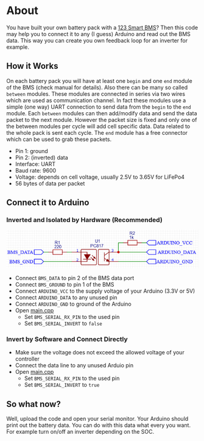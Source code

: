 # About

You have built your own battery pack with a [123 Smart BMS](https://123electric.eu/products/123smartbms-gen3/)?
Then this code may help you to connect it to any (I guess) Arduino and read out the BMS data.
This way you can create you own feedback loop for an inverter for example.

## How it Works

On each battery pack you will have at least one `begin` and one `end` module of the BMS (check manual for details).
Also there can be many so called `between` modules.
These modules are connected in series via two wires which are used as communication channel.
In fact these modules use a simple (one way) UART connection to send data from the `begin` to the `end` module.
Each `between` modules can then add/modify data and send the data packet to the next module.
However the packet size is fixed and only one of the between modules per cycle will add cell specific data.
Data related to the whole pack is sent each cycle.
The `end` module has a free connector which can be used to grab these packets.

-  Pin 1: ground
-  Pin 2: (inverted) data
-  Interface: UART
-  Baud rate: 9600
-  Voltage: depends on cell voltage, usually 2.5V to 3.65V for LiFePo4
-  56 bytes of data per packet

## Connect it to Arduino

### Inverted and Isolated by Hardware (Recommended)

![Schema](schema.jpg)

-  Connect `BMS_DATA` to pin 2 of the BMS data port
-  Connect `BMS_GROUND` to pin 1 of the BMS
-  Connect `ARDUINO_VCC` to the supply voltage of your Arduino (3.3V or 5V)
-  Connect `ARDUINO_DATA` to any unused pin
-  Connect `ARDUINO_GND` to ground of the Arduino
-  Open [main.cpp](./src/main.cpp)
   -  Set `BMS_SERIAL_RX_PIN` to the used pin
   -  Set `BMS_SERIAL_INVERT` to `false`

### Invert by Software and Connect Directly

-  Make sure the voltage does not exceed the allowed voltage of your controller
-  Connect the data line to any unused Arduio pin
-  Open [main.cpp](./src/main.cpp)
   -  Set `BMS_SERIAL_RX_PIN` to the used pin
   -  Set `BMS_SERIAL_INVERT` to `true`

## So what now?

Well, upload the code and open your serial monitor.
Your Arduino should print out the battery data.
You can do with this data what every you want.
For example turn on/off an inverter depending on the SOC.

